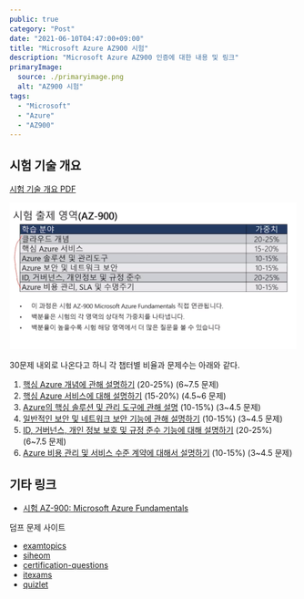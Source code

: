 ```yaml
---
public: true
category: "Post"
date: "2021-06-10T04:47:00+09:00"
title: "Microsoft Azure AZ900 시험"
description: "Microsoft Azure AZ900 인증에 대한 내용 및 링크"
primaryImage:
  source: ./primaryimage.png
  alt: "AZ900 시험"
tags:
  - "Microsoft"
  - "Azure"
  - "AZ900"
---
```


## 시험 기술 개요

[시험 기술 개요 PDF](https://query.prod.cms.rt.microsoft.com/cms/api/am/binary/RE3VwUY)

![AZ900 시험 출제 영역](./1_Weights-by-Section.png)

30문제 내외로 나온다고 하니 각 챕터별 비율과 문제수는 아래와 같다.

1. [핵심 Azure 개념에 관해 설명하기](https://docs.microsoft.com/ko-kr/learn/paths/az-900-describe-cloud-concepts/) (20-25%) (6~7.5 문제)
2. [핵심 Azure 서비스에 대해 설명하기](https://docs.microsoft.com/ko-kr/learn/paths/az-900-describe-core-azure-services/) (15-20%) (4.5~6 문제)
3. [Azure의 핵심 솔루션 및 관리 도구에 관해 설명](https://docs.microsoft.com/ko-kr/learn/paths/az-900-describe-core-solutions-management-tools-azure/) (10-15%) (3~4.5 문제)
4. [일반적인 보안 및 네트워크 보안 기능에 관해 설명하기](https://docs.microsoft.com/ko-kr/learn/paths/az-900-describe-general-security-network-security-features/) (10-15%) (3~4.5 문제)
5. [ID, 거버넌스, 개인 정보 보호 및 규정 준수 기능에 대해 설명하기](https://docs.microsoft.com/ko-kr/learn/paths/az-900-describe-identity-governance-privacy-compliance-features/) (20-25%) (6~7.5 문제)
6. [Azure 비용 관리 및 서비스 수준 계약에 대해서 설명하기](https://docs.microsoft.com/ko-kr/learn/paths/az-900-describe-azure-cost-management-service-level-agreements/) (10-15%) (3~4.5 문제)

## 기타 링크

- [시험 AZ-900: Microsoft Azure Fundamentals](https://docs.microsoft.com/ko-kr/learn/certifications/exams/az-900?ns-enrollment-type=Collection&ns-enrollment-id=bookmarks)

덤프 문제 사이트
- [examtopics](https://www.examtopics.com/exams/microsoft/az-900/)
- [siheom](https://www.siheom.kr/az-900-deomp.html)
- [certification-questions](https://www.certification-questions.com/microsoft-exam/az-900-dumps.html)
- [itexams](https://www.itexams.com/exam/AZ-900)
- [quizlet](https://quizlet.com/421206797/az-900-azure-fundamentals-exam-flash-cards/)
